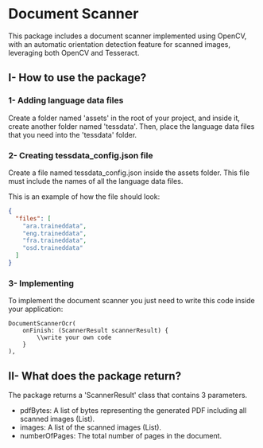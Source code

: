# Document Scanner #

This package includes a document scanner implemented using OpenCV, with an automatic orientation detection feature for scanned images, leveraging both OpenCV and Tesseract.


## I- How to use the package? ##
### 1- Adding language data files ###
Create a folder named 'assets' in the root of your project, and inside it, create another folder named 'tessdata'. 
Then, place the language data files that you need into the 'tessdata' folder.

### 2- Creating tessdata_config.json file ###
Create a file named tessdata_config.json inside the assets folder. 
This file must include the names of all the language data files. 

This is an example of how the file should look:
```json
{
  "files": [
    "ara.traineddata",
    "eng.traineddata",
    "fra.traineddata",
    "osd.traineddata"
  ]
}
```

### 3- Implementing ###
To implement the document scanner you just need to write this code inside your application:

```
DocumentScannerOcr( 
    onFinish: (ScannerResult scannerResult) {
        \\write your own code
    }
),
```

## II- What does the package return? ##
The package returns a 'ScannerResult' class that contains 3 parameters.
* pdfBytes:  A list of bytes representing the generated PDF including all scanned images (List<int>).
* images: A list of the scanned images (List<Uint8List>).
* numberOfPages: The total number of pages in the document.
